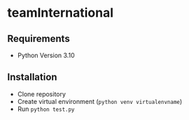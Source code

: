 # teamInternational

## Requirements

- Python Version 3.10

## Installation
- Clone repository
- Create virtual environment (`python venv virtualenvname`)
- Run `python test.py`